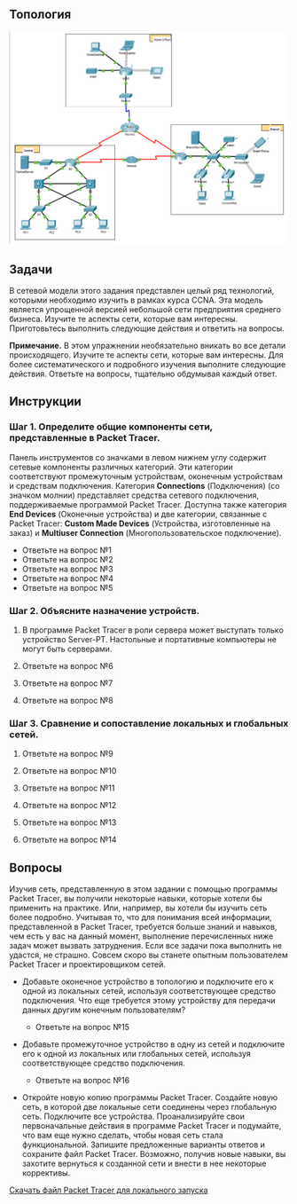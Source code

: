 ## Топология

![](./assets/topology.png)

## Задачи

В сетевой модели этого задания представлен целый ряд технологий, которыми необходимо изучить в рамках курса CCNA. Эта модель является упрощенной версией небольшой сети предприятия среднего бизнеса. Изучите те аспекты сети, которые вам интересны. Приготовьтесь выполнить следующие действия и ответить на вопросы.

**Примечание.** В этом упражнении необязательно вникать во все детали происходящего. Изучите те аспекты сети, которые вам интересны. Для более систематического и подробного изучения выполните следующие действия. Ответьте на вопросы, тщательно обдумывая каждый ответ.

## Инструкции

### Шаг 1. Определите общие компоненты сети, представленные в Packet Tracer.

Панель инструментов со значками в левом нижнем углу содержит сетевые компоненты различных категорий. Эти категории соответствуют промежуточным устройствам, оконечным устройствам и средствам подключения. Категория **Connections** (Подключения) (со значком молнии) представляет средства сетевого подключения, поддерживаемые программой Packet Tracer. Доступна также категория **End Devices** (Оконечные устройства) и две категории, связанные с Packet Tracer: **Custom Made Devices** (Устройства, изготовленные на заказ) и **Multiuser Connection** (Многопользовательское подключение).

- Ответьте на вопрос №1
- Ответьте на вопрос №2
- Ответьте на вопрос №3
- Ответьте на вопрос №4
- Ответьте на вопрос №5

### Шаг 2. Объясните назначение устройств.

1.  В программе Packet Tracer в роли сервера может выступать только устройство Server-PT. Настольные и портативные компьютеры не могут быть серверами. 
   
2.  Ответьте на вопрос №6

3.  Ответьте на вопрос №7

4.  Ответьте на вопрос №8

### Шаг 3. Сравнение и сопоставление локальных и глобальных сетей.

1.  Ответьте на вопрос №9

2.  Ответьте на вопрос №10

3.  Ответьте на вопрос №11

4.  Ответьте на вопрос №12

5.  Ответьте на вопрос №13

6.  Ответьте на вопрос №14

## Вопросы

Изучив сеть, представленную в этом задании с помощью программы Packet Tracer, вы получили некоторые навыки, которые хотели бы применить на практике. Или, например, вы хотели бы изучить сеть более подробно. Учитывая то, что для понимания всей информации, представленной в Packet Tracer, требуется больше знаний и навыков, чем есть у вас на данный момент, выполнение перечисленных ниже задач может вызвать затруднения. Если все задачи пока выполнить не удастся, не страшно. Совсем скоро вы станете опытным пользователем Packet Tracer и проектировщиком сетей.

-   Добавьте оконечное устройство в топологию и подключите его к одной из локальных сетей, используя соответствующее средство подключения. Что еще требуется этому устройству для передачи данных другим конечным пользователям? 
    + Ответьте на вопрос №15

-   Добавьте промежуточное устройство в одну из сетей и подключите его к одной из локальных или глобальных сетей, используя соответствующее средство подключения. 
    + Ответьте на вопрос №16

-   Откройте новую копию программы Packet Tracer. Создайте новую сеть, в которой две локальные сети соединены через глобальную сеть. Подключите все устройства. Проанализируйте свои первоначальные действия в программе Packet Tracer и подумайте, что вам еще нужно сделать, чтобы новая сеть стала функциональной. Запишите предложенные варианты ответов и сохраните файл Packet Tracer. Возможно, получив новые навыки, вы захотите вернуться к созданной сети и внести в нее некоторые коррективы.

[Скачать файл Packet Tracer для локального запуска](./assets/1.5.5-lab.pka)
